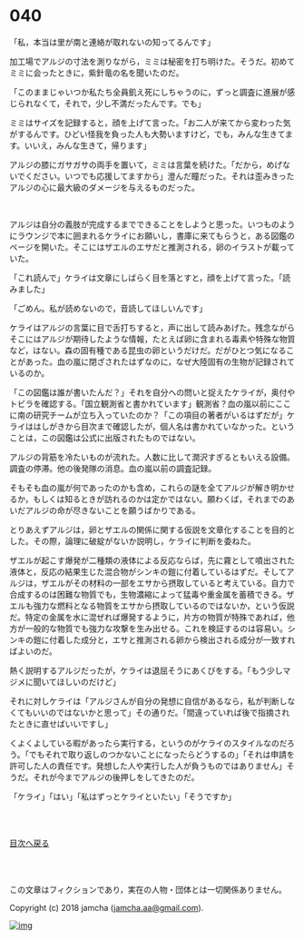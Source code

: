 # 040

「私，本当は里が南と連絡が取れないの知ってるんです」  

加工場でアルジの寸法を測りながら，ミミは秘密を打ち明けた。そうだ。初めてミミに会ったときに，紫針竜の名を聞いたのだ。  

「このままじゃいつか私たち全員飢え死にしちゃうのに，ずっと調査に進展が感じられなくて，それで，少し不満だったんです。でも」  

ミミはサイズを記録すると，顔を上げて言った。「お二人が来てから変わった気がするんです。ひどい怪我を負った人も大勢いますけど，でも，みんな生きてます。いいえ，みんな生きて，帰ります」  

アルジの膝にガサガサの両手を置いて，ミミは言葉を続けた。「だから，めげないでください。いつでも応援してますから」澄んだ瞳だった。それは歪みきったアルジの心に最大級のダメージを与えるものだった。  

<br>  

アルジは自分の義肢が完成するまでできることをしようと思った。いつものようにラウンジで本に囲まれるケライにお願いし，書庫に来てもらうと，ある図鑑のページを開いた。そこにはザエルのエサだと推測される，卵のイラストが載っていた。  

「これ読んで」ケライは文章にしばらく目を落とすと，顔を上げて言った。「読みました」  

「ごめん。私が読めないので，音読してほしいんです」  

ケライはアルジの言葉に目で舌打ちすると，声に出して読みあげた。残念ながらそこにはアルジが期待したような情報，たとえば卵に含まれる毒素や特殊な物質など，はない。森の固有種である昆虫の卵というだけだ。だがひとつ気になることがあった。血の嵐に閉ざされたはずなのに，なぜ大陸固有の生物が記録されているのか。  

「この図鑑は誰が書いたんだ？」それを自分への問いと捉えたケライが，奥付やトビラを確認する。「国立観測省と書かれています」観測省？血の嵐以前にここに南の研究チームが立ち入っていたのか？「この項目の著者がいるはずだが」ケライははしがきから目次まで確認したが，個人名は書かれていなかった。ということは，この図鑑は公式に出版されたものではない。  

アルジの背筋を冷たいものが流れた。人数に比して潤沢すぎるともいえる設備。調査の停滞。他の後発隊の消息。血の嵐以前の調査記録。  

そもそも血の嵐が何であったのかも含め，これらの謎を全てアルジが解き明かせるか，もしくは知るときが訪れるのかは定かではない。願わくば，それまでのあいだアルジの命が尽きないことを願うばかりである。  

とりあえずアルジは，卵とザエルの関係に関する仮説を文章化することを目的とした。その際，論理に破綻がないか説明し，ケライに判断を委ねた。  

ザエルが起こす爆発が二種類の液体による反応ならば，先に霧として噴出された液体と，反応の結果生じた混合物がシンキの鎧に付着しているはずだ。そしてアルジは，ザエルがその材料の一部をエサから摂取していると考えている。自力で合成するのは困難な物質でも，生物濃縮によって猛毒や重金属を蓄積できる。ザエルも強力な燃料となる物質をエサから摂取しているのではないか，という仮説だ。特定の金属を水に混ぜれば爆発するように，片方の物質が特殊であれば，他方が一般的な物質でも強力な攻撃を生み出せる。これを検証するのは容易い。シンキの鎧に付着した成分と，エサと推測される卵から検出される成分が一致すればよいのだ。  

熱く説明するアルジだったが，ケライは退屈そうにあくびをする。「もう少しマジメに聞いてほしいのだけど」  

それに対しケライは「アルジさんが自分の発想に自信があるなら，私が判断しなくてもいいのではないかと思って」その通りだ。「間違っていれば後で指摘されたときに直せばいいですし」  

くよくよしている暇があったら実行する，というのがケライのスタイルなのだろう。「でもそれで取り返しのつかないことになったらどうするの」「それは申請を許可した人の責任です。発想した人や実行した人が負うものではありません」そうだ。それが今までアルジの後押しをしてきたのだ。  

「ケライ」「はい」「私はずっとケライといたい」「そうですか」  

<br>  
<br>  

[目次へ戻る](https://github.com/jamcha-aa/OblivionReports/blob/master/README.md)  

<br>  
<br>  

この文章はフィクションであり，実在の人物・団体とは一切関係ありません。  

Copyright (c) 2018 jamcha (jamcha.aa@gmail.com).  

[![img](http://i.creativecommons.org/l/by-nc-sa/4.0/88x31.png)](http://creativecommons.org/licenses/by-nc-sa/4.0/deed)